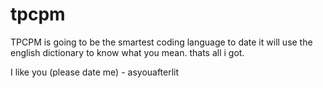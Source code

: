 # tpcpm
TPCPM is going to be the smartest coding language to date
it will use the english dictionary to know what you mean.
thats all i got.

I like you (please date me) - asyouafterlit

